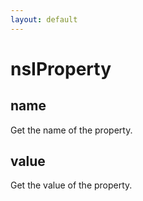 ```yaml
---
layout: default
---
```


# nsIProperty #

## name ##

Get the name of the property.


## value ##

Get the value of the property.


